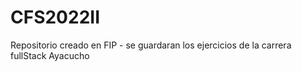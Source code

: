 # CFS2022II
Repositorio creado en FIP - se guardaran los ejercicios de la carrera fullStack Ayacucho
